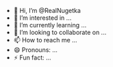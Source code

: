 - 👋 Hi, I’m @RealNugetka
- 👀 I’m interested in ...
- 🌱 I’m currently learning ...
- 💞️ I’m looking to collaborate on ...
- 📫 How to reach me ...
- 😄 Pronouns: ...
- ⚡ Fun fact: ...

<!---
RealNugetka/RealNugetka is a ✨ special ✨ repository because its `README.md` (this file) appears on your GitHub profile.
You can click the Preview link to take a look at your changes.
--->
